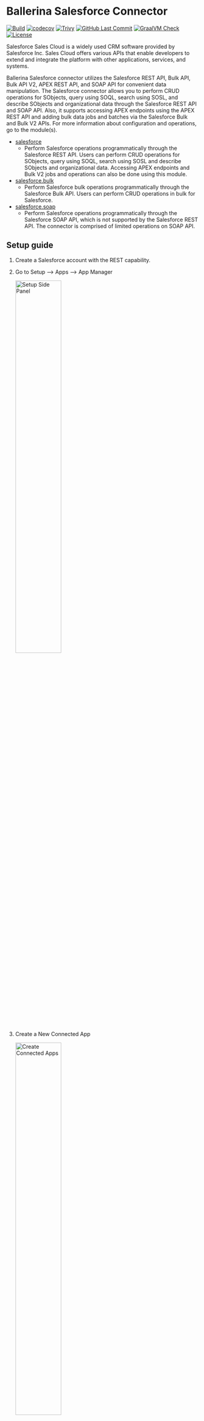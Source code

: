 Ballerina Salesforce Connector
===================
[![Build](https://github.com/ballerina-platform/module-ballerinax-sfdc/workflows/CI/badge.svg)](https://github.com/ballerina-platform/module-ballerinax-sfdc/actions?query=workflow%3ACI)
[![codecov](https://codecov.io/gh/ballerina-platform/module-ballerinax-sfdc/branch/master/graph/badge.svg)](https://codecov.io/gh/ballerina-platform/module-ballerinax-sfdc)
[![Trivy](https://github.com/ballerina-platform/module-ballerinax-sfdc/actions/workflows/trivy-scan.yml/badge.svg)](https://github.com/ballerina-platform/module-ballerinax-sfdc/actions/workflows/trivy-scan.yml)
[![GitHub Last Commit](https://img.shields.io/github/last-commit/ballerina-platform/module-ballerinax-sfdc.svg)](https://github.com/ballerina-platformmodule-ballerinax-sfdc/commits/master)
[![GraalVM Check](https://github.com/ballerina-platform/module-ballerinax-sfdc/actions/workflows/build-with-bal-test-native.yml/badge.svg)](https://github.com/ballerina-platform/module-ballerinax-sfdc/actions/workflows/build-with-bal-test-native.yml)
[![License](https://img.shields.io/badge/License-Apache%202.0-blue.svg)](https://opensource.org/licenses/Apache-2.0)

Salesforce Sales Cloud is a widely used CRM software provided by Salesforce Inc. Sales Cloud offers various APIs that enable developers to extend and integrate the platform with other applications, services, and systems.

Ballerina Salesforce connector utilizes the Salesforce REST API, Bulk API, Bulk API V2, APEX REST API, and SOAP API for convenient data manipulation. The Salesforce connector allows you to perform CRUD operations for SObjects, query using SOQL, search using SOSL, and describe SObjects and organizational data through the Salesforce REST API and SOAP API. Also, it supports accessing APEX endpoints using the APEX REST API and adding bulk data jobs and batches via the Salesforce Bulk and Bulk V2 APIs.
For more information about configuration and operations, go to the module(s). 

- [salesforce](ballerina/Module.md) 
   - Perform Salesforce operations programmatically through the Salesforce REST API. Users can perform CRUD operations for SObjects, query using SOQL, search using SOSL and describe SObjects and organizational data. Accessing APEX endpoints and Bulk V2 jobs and operations can also be done using this module.
- [salesforce.bulk](ballerina/modules/bulk/Module.md) 
   - Perform Salesforce bulk operations programmatically through the Salesforce Bulk API. Users can perform CRUD operations in bulk for Salesforce.
- [salesforce.soap](ballerina/modules/soap/Module.md)
   - Perform Salesforce operations programmatically through the Salesforce SOAP API, which is not supported by the Salesforce REST API. The connector is comprised of limited operations on SOAP API.

## Setup guide

1. Create a Salesforce account with the REST capability.

2. Go to Setup --> Apps --> App Manager 

   <img src=https://raw.githubusercontent.com/ballerina-platform/module-ballerinax-sfdc/master/docs/setup/resources/side-panel.png alt="Setup Side Panel" width="50%">

3. Create a New Connected App

   <img src=https://raw.githubusercontent.com/ballerina-platform/module-ballerinax-sfdc/master/docs/setup/resources/create-connected-apps.png alt="Create Connected Apps" width="50%">

  - Here we will be using https://test.salesforce.com as we are using sandbox enviorenment. Users can use https://login.salesforce.com for normal usage.
  
      <img src=https://raw.githubusercontent.com/ballerina-platform/module-ballerinax-sfdc/master/docs/setup/resources/create_connected%20_app.png alt="Create Connected Apps" width="50%">

4. After the creation user can get consumer key and secret through clicking on the `Manage Consume Details` button.

   <img src=https://raw.githubusercontent.com/ballerina-platform/module-ballerinax-sfdc/master/docs/setup/resources/crdentials.png alt="Consumer Secrets" width="50%">

5. Next step would be to get the token.
  - Log in to salesforce in your prefered browser and enter the following url 
  `https://<YOUR_INSTANCE>.salesforce.com/services/oauth2/authorize?response_type=code&client_id=<CONSUMER_KEY>&redirect_uri=<REDIRECT_URL>`
  - Allow access if an alert pops up and the browser will be redirected to a Url like follows.
  `https://login.salesforce.com/?code=<ENCODED_CODE>`
  - the code can be obtained after decoding the encoded code

6. Get Access and Refresh tokens
 - following request can be sent to obtain the tokens
 ```curl -X POST https://<YOUR_INSTANCE>.salesforce.com/services/oauth2/token?code=<CODE>&grant_type=authorization_code&client_id=<CONSUMER_KEY>&client_secret=<CONSUMER_SECRET>&redirect_uri=https://test.salesforce.com/``` 
 - tokens can be obtained from the response

## Quickstart

To use the Salesforce connector in your Ballerina application, modify the .bal file as follows:

#### Step 1: Import connector

Import the `ballerinax/salesforce` package into the Ballerina project.

```ballerina
import ballerinax/salesforce;
```

#### Step 2: Create a new connector instance

Create a `salesforce:ConnectionConfig` with the obtained OAuth2 tokens and initialize the connector with it.
```ballerina
salesforce:ConnectionConfig sfConfig = {
    baseUrl: baseUrl,
    auth: {
        clientId: clientId,
        clientSecret: clientSecret,
        refreshToken: refreshToken,
        refreshUrl: refreshUrl
    }
};

salesforce:Client baseClient = new(sfConfig);
```

#### Step 3: Invoke connector operation

1. Now you can utilize the available operations. Note that they are in the form of remote operations.  

Following is an example on how to create a record using the connector.

  ```ballerina
  record{} accountRecord = {
      "Name": "IT World",
      "BillingCity": "Colombo 1"
  };

    salesforce:CreationResponse res = check 
      baseClient->create("Account", accountRecord);

  ```

2. Use `bal run` command to compile and run the Ballerina program.

## Examples

The `salesforce` integration samples illustrate its usage in various integration scenarios. Explore these examples below, covering the use of salesforce APIs in integrations.

1. [Google Sheets new row to Salesforce contact](https://github.com/ballerina-guides/integration-samples/tree/main/gsheet-new-row-to-salesforce-new-contact) - This example creates new contacts in Salesforce using Google Sheets and Salesforce integration.

2. [Salesforce new contact to Twilio SMS](https://github.com/ballerina-guides/integration-samples/tree/main/salesforce-new-contact-to-twilio-sms) - This example sends a Twilio SMS for every new Salesforce contact.

3. [FTP B2B EDI message to Salesforce opportunity](https://github.com/ballerina-guides/integration-samples/tree/main/ftp-edi-message-to-salesforce-opportunity) - This sample reads EDI files from a given FTP location, converts those EDI messages to Ballerina records and creates a Salesforce opportunity for each EDI message.

4. [Email Lead info into Salesforce using OpenAI](https://github.com/ballerina-guides/integration-samples/tree/main/gmail-to-salesforce-lead) - This sample creates a lead on Salesforce for each email marked with a specific label on Gmail using the OpenAI chat API to infer customer details.

5. [Kafka message to Salesforce price book update](https://github.com/ballerina-guides/integration-samples/tree/main/kafka_salesforce_integration) - This example updates the product price in the Salesforce price book through Kafka and Salesforce integration.

## Report Issues

To report bugs, request new features, start new discussions, view project boards, etc., go to the [Ballerina library parent repository](https://github.com/ballerina-platform/ballerina-library).

## Building from the source
### Setting up the prerequisites
1. Download and install Java SE Development Kit (JDK) version 17. You can install either [OpenJDK](https://adoptopenjdk.net/) or [Oracle JDK](https://www.oracle.com/java/technologies/downloads/).

   > **Note:** Set the JAVA_HOME environment variable to the path name of the directory into which you installed JDK.
 
2. Download and install [Ballerina Swan Lake](https://ballerina.io/)

### Building the source
 
Execute the commands below to build from the source.

1. To build Java dependency
   ```   
   ./gradlew build
   ```
2. * To build the package:
      ```   
      bal build ./ballerina
      ```
   * To run tests after build:
      ```
      bal test ./ballerina
      ```

### Build options

Execute the commands below to build from the source.

1. To build the package:

   ```bash
   ./gradlew clean build
   ```

2. To run the tests:

   ```bash
   ./gradlew clean test
   ```

3. To build the without the tests:

   ```bash
   ./gradlew clean build -x test
   ```

4. To debug package with a remote debugger:

   ```bash
   ./gradlew clean build -Pdebug=<port>
   ```

5. To debug with the Ballerina language:

   ```bash
   ./gradlew clean build -PbalJavaDebug=<port>
   ```

6. Publish the generated artifacts to the local Ballerina Central repository:

    ```bash
    ./gradlew clean build -PpublishToLocalCentral=true
    ```

7. Publish the generated artifacts to the Ballerina Central repository:

   ```bash
   ./gradlew clean build -PpublishToCentral=true
   ```

## Contributing to Ballerina
 
As an open source project, Ballerina welcomes contributions from the community.
 
For more information, go to the [contribution guidelines](https://github.com/ballerina-platform/ballerina-lang/blob/master/CONTRIBUTING.md).
 
## Code of conduct
 
All contributors are encouraged to read the [Ballerina Code of Conduct](https://ballerina.io/code-of-conduct).
 
## Useful links
 
* Discuss code changes of the Ballerina project in [ballerina-dev@googlegroups.com](mailto:ballerina-dev@googlegroups.com).
* Chat live with us via our [Discord server](https://discord.gg/ballerinalang).
* Post all technical questions on Stack Overflow with the [#ballerina](https://stackoverflow.com/questions/tagged/ballerina) tag.
